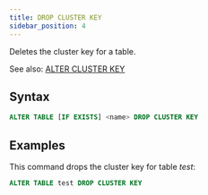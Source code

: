 ```yaml
---
title: DROP CLUSTER KEY
sidebar_position: 4
---
```


Deletes the cluster key for a table.

See also:
[ALTER CLUSTER KEY](./dml-alter-cluster-key.md) 

## Syntax

```sql
ALTER TABLE [IF EXISTS] <name> DROP CLUSTER KEY
```

## Examples

This command drops the cluster key for table *test*:

```sql
ALTER TABLE test DROP CLUSTER KEY
```